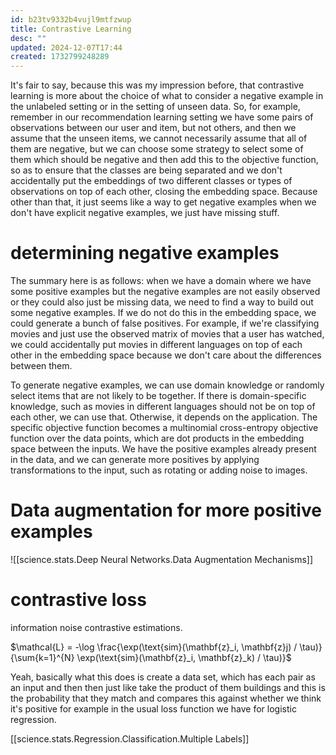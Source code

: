 ```yaml
---
id: b23tv9332b4vujl9mtfzwup
title: Contrastive Learning
desc: ""
updated: 2024-12-07T17:44
created: 1732799248289
---
```



It's fair to say, because this was my impression before, that contrastive learning is more about the choice of what to consider a negative example in the unlabeled setting or in the setting of unseen data. So, for example, remember in our recommendation learning setting we have some pairs of observations between our user and item, but not others, and then we assume that the unseen items, we cannot necessarily assume that all of them are negative, but we can choose some strategy to select some of them which should be negative and then add this to the objective function, so as to ensure that the classes are being separated and we don't accidentally put the embeddings of two different classes or types of observations on top of each other, closing the embedding space. Because other than that, it just seems like a way to get negative examples when we don't have explicit negative examples, we just have missing stuff.

# determining negative examples
The summary here is as follows: when we have a domain where we have some positive examples but the negative examples are not easily observed or they could also just be missing data, we need to find a way to build out some negative examples. If we do not do this in the embedding space, we could generate a bunch of false positives. For example, if we're classifying movies and just use the observed matrix of movies that a user has watched, we could accidentally put movies in different languages on top of each other in the embedding space because we don't care about the differences between them. 

To generate negative examples, we can use domain knowledge or randomly select items that are not likely to be together. If there is domain-specific knowledge, such as movies in different languages should not be on top of each other, we can use that. Otherwise, it depends on the application. The specific objective function becomes a multinomial cross-entropy objective function over the data points, which are dot products in the embedding space between the inputs. We have the positive examples already present in the data, and we can generate more positives by applying transformations to the input, such as rotating or adding noise to images.

# Data augmentation for more positive examples
![[science.stats.Deep Neural Networks.Data Augmentation Mechanisms]]


# contrastive loss
information noise contrastive estimations.


$\mathcal{L} = -\log \frac{\exp(\text{sim}(\mathbf{z}_i, \mathbf{z}j) / \tau)}{\sum{k=1}^{N} \exp(\text{sim}(\mathbf{z}_i, \mathbf{z}_k) / \tau)}$

Yeah, basically what this does is create a data set, which has each pair as an input and then then just like take the product of them buildings and this is the probability that they match and compares this against whether we think it's positive for example in the usual loss function we have for logistic regression. 


[[science.stats.Regression.Classification.Multiple Labels]]
